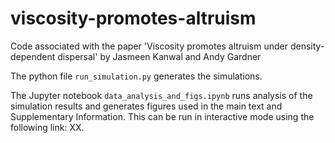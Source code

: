 # viscosity-promotes-altruism
Code associated with the paper 'Viscosity promotes altruism under density-dependent dispersal' by Jasmeen Kanwal and Andy Gardner

The python file ```run_simulation.py``` generates the simulations.

The Jupyter notebook ```data_analysis_and_figs.ipynb``` runs analysis of the simulation results and generates figures used in the main text and Supplementary Information. This can be run in interactive mode using the following link: XX.
